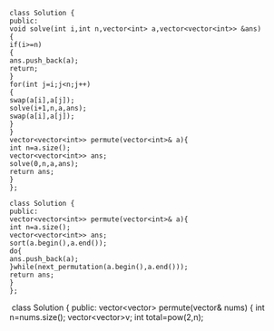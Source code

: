 ```
class Solution {
public:
void solve(int i,int n,vector<int> a,vector<vector<int>> &ans)
{
if(i>=n)
{
ans.push_back(a);
return;
}
for(int j=i;j<n;j++)
{
swap(a[i],a[j]);
solve(i+1,n,a,ans);
swap(a[i],a[j]);
}
}
vector<vector<int>> permute(vector<int>& a){
int n=a.size();
vector<vector<int>> ans;
solve(0,n,a,ans);
return ans;
}
};
```
```
class Solution {
public:
vector<vector<int>> permute(vector<int>& a){
int n=a.size();
vector<vector<int>> ans;
sort(a.begin(),a.end());
do{
ans.push_back(a);
}while(next_permutation(a.begin(),a.end()));
return ans;
}
};
```
​
class Solution {
public:
vector<vector<int>> permute(vector<int>& nums) {
int n=nums.size();
vector<vector<int>>v;
int total=pow(2,n);